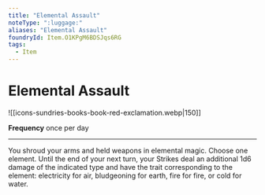 ```yaml
---
title: "Elemental Assault"
noteType: ":luggage:"
aliases: "Elemental Assault"
foundryId: Item.O1KPgM6BDSJqs6RG
tags:
  - Item
---
```


# Elemental Assault
![[icons-sundries-books-book-red-exclamation.webp|150]]

**Frequency** once per day

* * *

You shroud your arms and held weapons in elemental magic. Choose one element. Until the end of your next turn, your Strikes deal an additional 1d6 damage of the indicated type and have the trait corresponding to the element: electricity for air, bludgeoning for earth, fire for fire, or cold for water.
